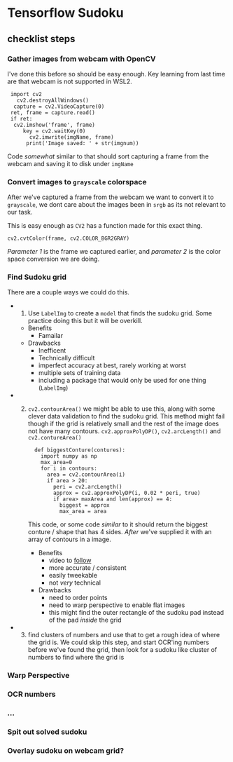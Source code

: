 # Tensorflow Sudoku

## checklist steps

### Gather images from webcam with OpenCV

I've done this before so should be easy enough. Key learning from last time are that webcam is not supported in WSL2. 

```
 import cv2 
   cv2.destroyAllWindows()
  capture = cv2.VideoCapture(0)
 ret, frame = capture.read()
 if ret:
  cv2.imshow('frame', frame)
     key = cv2.waitKey(0)
       cv2.imwrite(imgName, frame)
      print('Image saved: ' + str(imgnum))
```
  
Code *somewhat* similar to that should sort capturing a frame from the webcam and saving it to disk under ``imgName`` 


### Convert images to ``grayscale`` colorspace

After we've captured a frame from the webcam we want to convert it to ``grayscale``, we dont care about the images been in ``srgb`` as its not relevant to our task. 

This is easy enough as ``CV2`` has a function made for this exact thing. 

```
cv2.cvtColor(frame, cv2.COLOR_BGR2GRAY)
```
*Parameter 1* is the frame we captured earlier, and *parameter 2* is the color space conversion we are doing. 

### Find Sudoku grid 
  There are a couple ways we could do this.

  - 1) Use ``LabelImg`` to create a ``model`` that finds the sudoku grid. Some practice doing this but it will be overkill. 
      - Benefits
        - Famailar 
      - Drawbacks
        - Inefficent
        - Technically difficult
        - imperfect accuracy at best, rarely working at worst
        - multiple sets of training data
        - including a package that would only be used for one thing (``LabelImg``)

  - 2) ``cv2.contourArea()``  we might be able to use this, along with some clever data validation to find the sudoku grid. This method might fail though if the grid is relatively small and the rest of the image does not have many contours. ``cv2.approxPolyDP()``, ``cv2.arcLength()`` and ``cv2.contureArea()`` 

        ```
          def biggestConture(contures):
            import numpy as np
            max_area=0 
            for i in contours: 
              area = cv2.contourArea(i)
              if area > 20: 
                peri = cv2.arcLength()
                approx = cv2.approxPolyDP(i, 0.02 * peri, true)
                if area> maxArea and len(approx) == 4: 
                  biggest = approx 
                  max_area = area
        ```

        This code, or some code *similar* to it should return the biggest conture / shape that has 4 sides. *After* we've supplied it with an array of contours in a image. 

        - Benefits
          - video to [follow](https://www.youtube.com/watch?v=qOXDoYUgNlU&ab_channel=Murtaza%27sWorkshop-RoboticsandAI) 
          - more accurate / consistent
          - easily tweekable
          - not *very* technical
        - Drawbacks
          - need to order points 
          - need to warp perspective to enable flat images
          - this might find the outer rectangle of the sudoku pad instead of the pad *inside* the grid

  - 3) find clusters of numbers and use that to get a rough idea of where the grid is. We could skip this step, and start OCR'ing numbers before we've found the grid, then look for a sudoku like cluster of numbers to find where the grid is 

### Warp Perspective

### OCR numbers


### ...


### Spit out solved sudoku


### Overlay sudoku on webcam grid? 